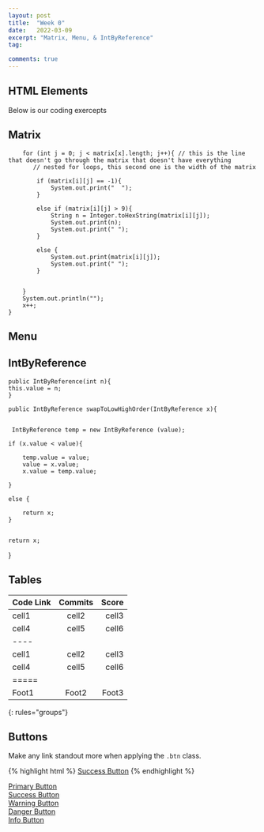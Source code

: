 ```yaml
---
layout: post
title:  "Week 0"
date:   2022-03-09
excerpt: "Matrix, Menu, & IntByReference"
tag:

comments: true
---
```


## HTML Elements

Below is our coding exercepts 

## Matrix 

        for (int j = 0; j < matrix[x].length; j++){ // this is the line that doesn't go through the matrix that doesn't have everything
           // nested for loops, this second one is the width of the matrix

            if (matrix[i][j] == -1){
                System.out.print("  ");
            }

            else if (matrix[i][j] > 9){
                String n = Integer.toHexString(matrix[i][j]);
                System.out.print(n);
                System.out.print(" ");
            }

            else {
                System.out.print(matrix[i][j]);
                System.out.print(" ");
            }


        }
        System.out.println("");
        x++;
    }

## Menu 

## IntByReference 

    public IntByReference(int n){
    this.value = n;
    }

    public IntByReference swapToLowHighOrder(IntByReference x){
    

     IntByReference temp = new IntByReference (value);

    if (x.value < value){

        temp.value = value;
        value = x.value;
        x.value = temp.value;

    }

    else {

        return x;
    }


    return x;

}

## Tables

|Code Link| Commits |  Score  |
|:--------|:-------:|--------:|
| cell1   | cell2   | cell3   |
| cell4   | cell5   | cell6   |
|----
| cell1   | cell2   | cell3   |
| cell4   | cell5   | cell6   |
|=====
| Foot1   | Foot2   | Foot3
{: rules="groups"}



## Buttons

Make any link standout more when applying the `.btn` class.

{% highlight html %}
<a href="#" class="btn btn-success">Success Button</a>
{% endhighlight %}

<div markdown="0"><a href="#" class="btn">Primary Button</a></div>
<div markdown="0"><a href="#" class="btn btn-success">Success Button</a></div>
<div markdown="0"><a href="#" class="btn btn-warning">Warning Button</a></div>
<div markdown="0"><a href="#" class="btn btn-danger">Danger Button</a></div>
<div markdown="0"><a href="#" class="btn btn-info">Info Button</a></div>

